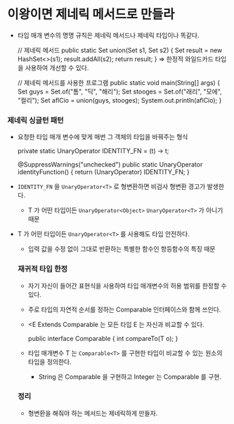 # 이왕이면 제네릭 메서드로 만들라

* 타입 매개 변수의 명명 규칙은 제네릭 메서드나 제네릭 타입이나 똑같다.


    // 제네릭 메서드
    public static <E> Set<E> union(Set<E> s1, Set<E> s2) {
        Set<E> result = new HashSet<>(s1);
        result.addAll(s2);
        return result;
    } => 한정적 와일드카드 타입을 사용하여 개선할 수 있다.

    // 제네릭 메서드를 사용한 프로그램
    public static void main(String[] args) {
        Set<String> guys = Set.of("톰", "딕", "해리");
        Set<String> stooges = Set.of("래리", "모에", "컬리");
        Set<String> aflCio = union(guys, stooges);
        System.out.println(aflCio);
    }
    
### 제네릭 싱글턴 패턴
* 요청한 타입 매개 변수에 맞게 매번 그 객체의 타입을 바꿔주는 형식  


    private static UnaryOperator<Object> IDENTITY_FN = (t) -> t;

    @SuppressWarnings("unchecked")
    public static <T> UnaryOperator<T> identityFunction() {
        return (UnaryOperator<T>) IDENTITY_FN;
    }

* `IDENTITY_FN` 을 `UnaryOperator<T>` 로 형변환하면 비검사 형변환 경고가 발생한다.
  * T 가 어떤 타입이든 `UnaryOperator<Object>` `UnaryOperator<T>` 가 아니기 때문
* T 가 어떤 타입이든 `UnaryOperator<T>` 를 사용해도 타입 안전하다.
  * 입력 값을 수정 없이 그대로 반환하는 특별한 함수인 항등함수의 특징 때문

### 재귀적 타입 한정
* 자기 자신이 들어간 표현식을 사용하여 타입 매개변수의 허용 범위를 한정할 수 있다.
* 주로 타입의 자연적 순서를 정하는 Comparable 인터페이스와 함께 쓰인다.  
* <E Extends Comparable<E> 는 모든 타입 E 는 자신과 비교할 수 있다.


    public interface Comparable<T> {
      int compareTo(T o);
    }
* 타입 매개변수 T 는 `Comparable<T>` 를 구현한 타입이 비교할 수 있는 원소의 타입을 정의한다.
  * String 은 Comparable<String> 을 구현하고 Integer 는 Comparable<Integer> 를 구현.

### 정리
* 형변환을 해줘야 하는 메서드는 제네릭하게 만들자.